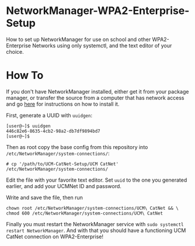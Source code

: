 # NetworkManager-WPA2-Enterprise-Setup
How to set up NetworkManager for use on school and other WPA2-Enterprise Networks using only systemctl, and the text editor of your choice.

# How To
If you don't have NetworkManager installed, either get it from your package manager, or transfer the source from a computer that has network access and go [here](http://www.linuxfromscratch.org/blfs/view/svn/basicnet/networkmanager.html) for instructions on how to install it.

First, generate a UUID with `uuidgen`:

```
[user@~]$ uuidgen
446c82e6-8635-4cb2-98a2-db7df9894bd7
[user@~]$ 
```

Then as root copy the base config from this repository into `/etc/NetworkManager/system-connections/`:
```
# cp '/path/to/UCM-CatNet-Setup/UCM CatNet' /etc/NetworkManager/system-connections/
```

Edit the file with your favorite text editor. Set `uuid` to the one you generated earlier, and add your UCMNet ID and password. 

Write and save the file, then run
```
chown root /etc/NetworkManager/system-connections/UCM\ CatNet && \
chmod 600 /etc/NetworkManager/system-connections/UCM\ CatNet
```

Finally you must restart the NetworkManager service with `sudo systemctl restart NetworkManager`. And with that you should have a functioning UCM CatNet connection on WPA2-Enterprise!
